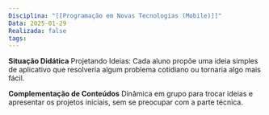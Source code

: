 ```yaml
---
Disciplina: "[[Programação em Novas Tecnologias (Mobile)]]"
Data: 2025-01-29
Realizada: false
tags:
---
```

**Situação Didática**
Projetando Ideias: Cada aluno propõe uma ideia simples de aplicativo que resolveria algum problema cotidiano ou tornaria algo mais fácil.

**Complementação de Conteúdos**
Dinâmica em grupo para trocar ideias e apresentar os projetos iniciais, sem se preocupar com a parte técnica.
